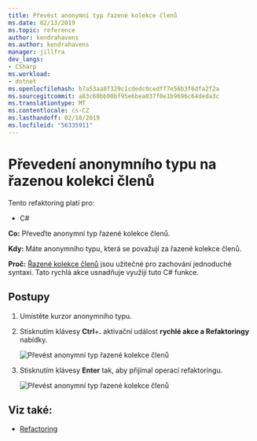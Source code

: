 ```yaml
---
title: Převést anonymní typ řazené kolekce členů
ms.date: 02/13/2019
ms.topic: reference
author: kendrahavens
ms.author: kendrahavens
manager: jillfra
dev_langs:
- CSharp
ms.workload:
- dotnet
ms.openlocfilehash: b7a53aa8f329c1cdedc0cedff7e56b3f6dfa2f2a
ms.sourcegitcommit: a83c60bb00bf95e6bea037f0e1b9696c64deda3c
ms.translationtype: MT
ms.contentlocale: cs-CZ
ms.lasthandoff: 02/18/2019
ms.locfileid: "56335911"
---
```

# <a name="convert-anonymous-type-to-tuple"></a>Převedení anonymního typu na řazenou kolekci členů

Tento refaktoring platí pro:

- C#

**Co:** Převeďte anonymní typ řazené kolekce členů.

**Kdy:** Máte anonymního typu, která se považují za řazené kolekce členů.

**Proč:** [Řazené kolekce členů](/dotnet/csharp/tuples) jsou užitečné pro zachování jednoduché syntaxi. Tato rychlá akce usnadňuje využijí tuto C# funkce.

## <a name="how-to"></a>Postupy

1. Umístěte kurzor anonymního typu.
2. Stisknutím klávesy **Ctrl**+**.** aktivační událost **rychlé akce a Refaktoringy** nabídky.

   ![Převést anonymní typ řazené kolekce členů](media/convert-anon-to-tuple.png)

2. Stisknutím klávesy **Enter** tak, aby přijímal operací refaktoringu.

   ![Převést anonymní typ řazené kolekce členů](media/convert-anon-to-tuple-complete.png)

## <a name="see-also"></a>Viz také:

- [Refactoring](../refactoring-in-visual-studio.md)
